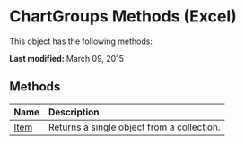 
# ChartGroups Methods (Excel)
This object has the following methods:

 **Last modified:** March 09, 2015


## Methods



|**Name**|**Description**|
|:-----|:-----|
| [Item](29ca6f13-96b7-bd43-9562-480c467ef7db.md)|Returns a single object from a collection.|
